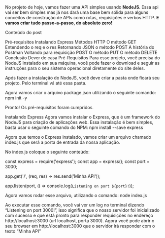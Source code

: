 No projeto de hoje, vamos fazer uma API simples usando <strong>NodeJS</strong>.
Essa api vai ser bem simples mas já nos dará uma base bem sólida para alguns conceitos de construção de APIs como rotas, requisições e verbos HTTP.
<strong>E vamos criar tudo passo-a-passo, do absoluto zero!</strong>

Conteúdo do post

Pré-requisitos
Instalando Express
Métodos HTTP
O método GET
Entendendo o req e o res
Retornando JSON
o método POST
A história do Postman
Voltando para requisição POST
O método PUT
O método DELETE
Conclusão
Dever de casa
Pré-Requisitos
Para esse projeto, você precisa do NodeJS instalado em sua máquina, você pode fazer o download e seguir as instruções para o seu sistema operacional diretamente do site deles.

Após fazer a instalação do NodeJS, você deve criar a pasta onde ficará seu projeto. Pelo terminal vá até essa pasta.

Agora vamos criar o arquivo package.json utilizando o seguinte comando:
npm init -y

Pronto! Os pré-requisitos foram cumpridos.

Instalando Express
Agora vamos instalar o Express, que é um framework do NodeJS para criação de aplicações web. Essa instalação é bem simples, basta usar o seguinte comando do NPM:
npm install --save express

Agora que temos o Express instalado, vamos criar um arquivo chamado index.js que será a porta de entrada da nossa aplicação.

No index.js coloque o seguinte conteúdo:

const express = require('express');
const app = express();
const port = 3000;

app.get('/', (req, res) => res.send('Minha API'));

app.listen(port, () => console.log(`Listening on port ${port}!`));


Agora vamos rodar esse arquivo, utilizando o comando:
node index.js

Ao executar esse comando, você vai ver um log no terminal dizendo “Listening on port 3000!”, isso significa que o nosso servidor foi inicializado com sucesso e que está pronto para responder requisições no endereço http://localhost:3000 (url localhost, porta 3000).
Agora você pode abrir o seu browser em http://localhost:3000 que o servidor irá responder com o texto “Minha API”
